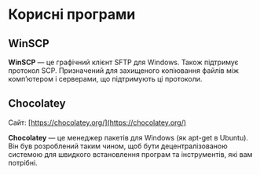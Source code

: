 # Корисні програми

## WіnSCP

**WіnSCP** — це графічний клієнт SFTP для Wіndows. Також підтримує протокол SCP. Призначений для захищеного копіювання файлів між комп’ютером і серверами, що підтримують ці протоколи.

## Chocolatey

Сайт: [https://chocolatey.org/](https://chocolatey.org/)

**Chocolatey** — це менеджер пакетів для Windows (як apt-get в Ubuntu). Він був розроблений таким чином, щоб бути децентралізованою системою для швидкого встановлення програм та інструментів, які вам потрібні.